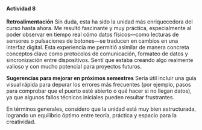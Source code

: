 #### Actividad 8

**Retroalimentación**
Sin duda, esta ha sido la unidad más enriquecedora del curso hasta ahora. Me resultó fascinante y muy práctica, especialmente al poder observar en tiempo real cómo datos físicos—como lecturas de sensores o pulsaciones de botones—se traducen en cambios en una interfaz digital. Esta experiencia me permitió asimilar de manera concreta conceptos clave como protocolos de comunicación, formateo de datos y sincronización entre dispositivos. Sentí que estaba creando algo realmente valioso y con mucho potencial para proyectos futuros.

**Sugerencias para mejorar en próximos semestres**
Sería útil incluir una guía visual rápida para depurar los errores más frecuentes (por ejemplo, pasos para comprobar que el puerto esté abierto o qué hacer si no llegan datos), ya que algunos fallos técnicos iniciales pueden resultar frustrantes.

En términos generales, considero que la unidad está muy bien estructurada, logrando un equilibrio óptimo entre teoría, práctica y espacio para la creatividad.
